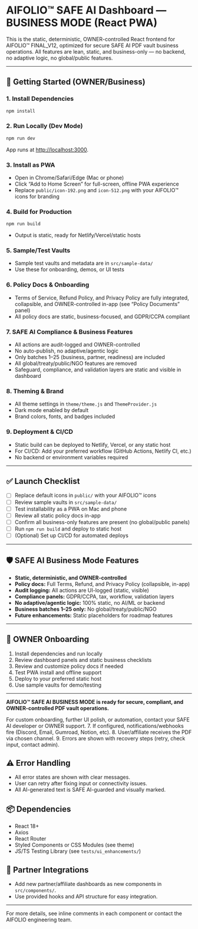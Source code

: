# AIFOLIO™ SAFE AI Dashboard — BUSINESS MODE (React PWA)

This is the static, deterministic, OWNER-controlled React frontend for AIFOLIO™ FINAL_V12, optimized for secure SAFE AI PDF vault business operations. All features are lean, static, and business-only — no backend, no adaptive logic, no global/public features.

---

## 🚀 Getting Started (OWNER/Business)

### 1. Install Dependencies
```bash
npm install
```

### 2. Run Locally (Dev Mode)
```bash
npm run dev
```
App runs at [http://localhost:3000](http://localhost:3000).

### 3. Install as PWA
- Open in Chrome/Safari/Edge (Mac or phone)
- Click “Add to Home Screen” for full-screen, offline PWA experience
- Replace `public/icon-192.png` and `icon-512.png` with your AIFOLIO™ icons for branding

### 4. Build for Production
```bash
npm run build
```
- Output is static, ready for Netlify/Vercel/static hosts

### 5. Sample/Test Vaults
- Sample test vaults and metadata are in `src/sample-data/`
- Use these for onboarding, demos, or UI tests

### 6. Policy Docs & Onboarding
- Terms of Service, Refund Policy, and Privacy Policy are fully integrated, collapsible, and OWNER-controlled in-app (see “Policy Documents” panel)
- All policy docs are static, business-focused, and GDPR/CCPA compliant

### 7. SAFE AI Compliance & Business Features
- All actions are audit-logged and OWNER-controlled
- No auto-publish, no adaptive/agentic logic
- Only batches 1–25 (business, partner, readiness) are included
- All global/treaty/public/NGO features are removed
- Safeguard, compliance, and validation layers are static and visible in dashboard

### 8. Theming & Brand
- All theme settings in `theme/theme.js` and `ThemeProvider.js`
- Dark mode enabled by default
- Brand colors, fonts, and badges included

### 9. Deployment & CI/CD
- Static build can be deployed to Netlify, Vercel, or any static host
- For CI/CD: Add your preferred workflow (GitHub Actions, Netlify CI, etc.)
- No backend or environment variables required

---

## ✅ Launch Checklist

- [ ] Replace default icons in `public/` with your AIFOLIO™ icons
- [ ] Review sample vaults in `src/sample-data/`
- [ ] Test installability as a PWA on Mac and phone
- [ ] Review all static policy docs in-app
- [ ] Confirm all business-only features are present (no global/public panels)
- [ ] Run `npm run build` and deploy to static host
- [ ] (Optional) Set up CI/CD for automated deploys

---

## 🛡️ SAFE AI Business Mode Features

- **Static, deterministic, and OWNER-controlled**
- **Policy docs:** Full Terms, Refund, and Privacy Policy (collapsible, in-app)
- **Audit logging:** All actions are UI-logged (static, visible)
- **Compliance panels:** GDPR/CCPA, tax, workflow, validation layers
- **No adaptive/agentic logic:** 100% static, no AI/ML or backend
- **Business batches 1–25 only:** No global/treaty/public/NGO
- **Future enhancements:** Static placeholders for roadmap features

---

## 🧭 OWNER Onboarding

1. Install dependencies and run locally
2. Review dashboard panels and static business checklists
3. Review and customize policy docs if needed
4. Test PWA install and offline support
5. Deploy to your preferred static host
6. Use sample vaults for demo/testing

---

**AIFOLIO™ SAFE AI BUSINESS MODE is ready for secure, compliant, and OWNER-controlled PDF vault operations.**

For custom onboarding, further UI polish, or automation, contact your SAFE AI developer or OWNER support.
7. If configured, notifications/webhooks fire (Discord, Email, Gumroad, Notion, etc).
8. User/affiliate receives the PDF via chosen channel.
9. Errors are shown with recovery steps (retry, check input, contact admin).

## ⚠️ Error Handling
- All error states are shown with clear messages.
- User can retry after fixing input or connectivity issues.
- All AI-generated text is SAFE AI-guarded and visually marked.

## 📦 Dependencies
- React 18+
- Axios
- React Router
- Styled Components or CSS Modules (see theme)
- JS/TS Testing Library (see `tests/ui_enhancements/`)

## 🤝 Partner Integrations
- Add new partner/affiliate dashboards as new components in `src/components/`.
- Use provided hooks and API structure for easy integration.

---

For more details, see inline comments in each component or contact the AIFOLIO engineering team.

